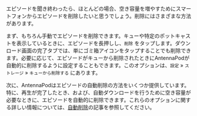 エピソードを聞き終わったら、ほとんどの場合、空き容量を増やすためにスマートフォンからエピソードを削除したいと思うでしょう。削除にはさまざまな方法があります。

まず、もちろん手動でエピソードを削除できます。キューや特定のポットキャストを表示しているときに、エピソードを長押しし、`削除` をタップします。ダウンロード画面の完了タブでは、単にゴミ箱アイコンをタップすることでも削除できます。必要に応じて、エピソードがキューから削除されたときにAntennaPodが自動的に削除するように設定することもできます。このオプションは、`設定` » `ストレージ` » `キューから削除する` にあります。

次に、AntennaPodはエピソードの自動削除の方法をいくつか提供しています。特に、再生が完了したとき、および、自動ダウンロードを行うために空き容量が必要なときに、エピソードを自動的に削除できます。これらのオプションに関する詳しい情報については、[自動削除](/documentation/automation/deletion)の記事を参照してください。
